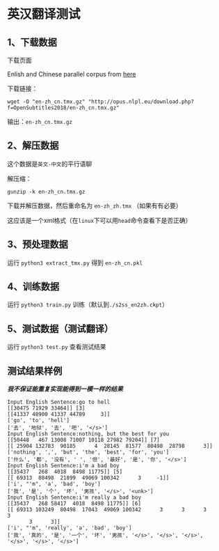 
# 英汉翻译测试

## 1、下载数据

下载页面

Enlish and Chinese parallel corpus from [here](http://opus.nlpl.eu/OpenSubtitles2018.php)

下载链接：

```
wget -O "en-zh_cn.tmx.gz" "http://opus.nlpl.eu/download.php?f=OpenSubtitles2018/en-zh_cn.tmx.gz"
```

输出：`en-zh_cn.tmx.gz`

## 2、解压数据

这个数据是`英文-中文`的平行语聊

解压缩：

```
gunzip -k en-zh_cn.tmx.gz
```

下载并解压数据，然后重命名为 `en-zh_zh.tmx` （如果有有必要）

这应该是一个xml格式（在`linux`下可以用`head`命令查看下是否正确）

## 3、预处理数据

运行 `python3 extract_tmx.py` 得到 `en-zh_cn.pkl`

## 4、训练数据

运行 `python3 train.py` 训练（默认到`./s2ss_en2zh.ckpt`）

## 5、测试数据（测试翻译）

运行 `python3 test.py` 查看测试结果

## 测试结果样例

***我不保证能重复实现能得到一模一样的结果***

```
Input English Sentence:go to hell
[[30475 71929 33464]] [3]
[[41337 48900 41337 44789     3]]
['go', 'to', 'hell']
['去', '地狱', '去', '吧', '</s>']
Input English Sentence:nothing, but the best for you
[[50448   467 13008 71007 10118 27982 79204]] [7]
[[ 25904 132783  90185      4  28145  81577  80498  28798      3]]
['nothing', ',', 'but', 'the', 'best', 'for', 'you']
['什么', '都', '没有', ' ', '但', '最好', '是', '你', '</s>']
Input English Sentence:i'm a bad boy
[[35437   268  4018  8498 11775]] [5]
[[ 69313  80498  21899  49069 100342      3     -1]]
['i', "'m", 'a', 'bad', 'boy']
['我', '是', '个', '坏', '男孩', '</s>', '<unk>']
Input English Sentence:i'm really a bad boy
[[35437   268 58417  4018  8498 11775]] [6]
[[ 69313 103249  80498  17043  49069 100342      3      3      3      3
       3      3]]
['i', "'m", 'really', 'a', 'bad', 'boy']
['我', '真的', '是', '一个', '坏', '男孩', '</s>', '</s>', '</s>', '</s>', '</s>', '</s>']
```
